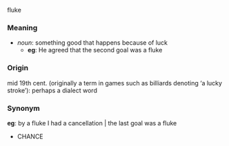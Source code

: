 fluke
### Meaning
+ _noun_: something good that happens because of luck
    + __eg__: He agreed that the second goal was a fluke

### Origin

mid 19th cent. (originally a term in games such as billiards denoting ‘a lucky stroke’): perhaps a dialect word

### Synonym

__eg__: by a fluke I had a cancellation | the last goal was a fluke

+ CHANCE


